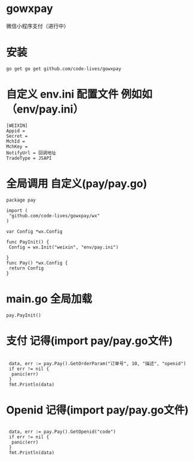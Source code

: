 # gowxpay
微信小程序支付（进行中）
# 安装
```
go get go get github.com/code-lives/gowxpay
```

# 自定义 env.ini 配置文件 例如如（env/pay.ini）
```
[WEIXIN]
Appid =
Secret =
MchId =
MchKey =
NotifyUrl = 回调地址
TradeType = JSAPI
```
# 全局调用  自定义(pay/pay.go)
```
package pay

import (
 "github.com/code-lives/gowxpay/wx"
)

var Config *wx.Config

func PayInit() {
 Config = wx.Init("weixin", "env/pay.ini")

}
func Pay() *wx.Config {
 return Config
}
```
# main.go 全局加载
```
pay.PayInit()

```
# 支付 记得(import pay/pay.go文件)
```

 data, err := pay.Pay().GetOrderParam("订单号", 10, "描述", "openid")
 if err != nil {
  panic(err)
 }
 fmt.Println(data)

```
# Openid 记得(import pay/pay.go文件)
```

 data, err := pay.Pay().GetOpenid("code")
 if err != nil {
  panic(err)
 }
 fmt.Println(data)

```